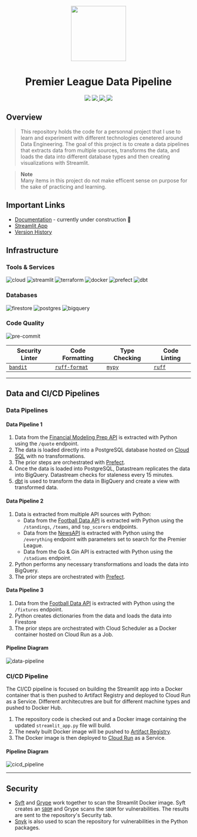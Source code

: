 <p align="center">
<img height="150" width="150" src="https://cdn.simpleicons.org/premierleague/gray"/>
</p>

<h1 align="center">Premier League Data Pipeline</h1>

<p align="center">
    <img src="https://img.shields.io/github/actions/workflow/status/digitalghost-dev/premier-league/ci_streamlit.yaml?style=flat-square&logo=github&label=CI%2FCD"/>
    <a href="https://github.com/digitalghost-dev/premier-league/blob/main/CHANGELOG.md">
        <img src="https://img.shields.io/badge/Dashboard_Version-2.11.3-FF4B4B?style=flat-square&logo=streamlit"/>
    </a>
    <a href="https://hub.docker.com/repository/docker/digitalghostdev/premier-league/general"> 
        <img src="https://img.shields.io/docker/image-size/digitalghostdev/premier-league/2.11.3?style=flat-square&logo=docker&label=Image%20Size&color=0DB7ED"/>
    </a>
    <img src="https://img.shields.io/github/repo-size/digitalghost-dev/premier-league?style=flat-square&label=Repo%20Size&color=DEA584">
</p>


## Overview
> This repository holds the code for a personnal project that I use to learn and experiment with different technologies cenetered around Data Engineering. The goal of this project is to create a data pipelines that extracts data from multiple sources, transforms the data, and loads the data into different database types and then creating visualizations with Streamlit.

> **Note**  
> Many items in this project do not make efficent sense on purpose for the sake of practicing and learning.

## Important Links

* [Documentation](https://docs.digitalghost.dev/) - currently under construction 🔨
* [Streamlit App](https://streamlit.digitalghost.dev/)
* [Version History](https://github.com/digitalghost-dev/premier-league/blob/main/CHANGELOG.md)

## Infrastructure
### Tools & Services
![cloud](https://img.shields.io/badge/Google_Cloud-4285F4?style=flat-square&logo=googlecloud&logoColor=white) ![streamlit](https://img.shields.io/badge/Streamlit-FF4B4B?style=flat-square&logo=streamlit&logoColor=white) ![terraform](https://img.shields.io/badge/Terraform-844FBA?style=flat-square&logo=terraform&logoColor=white) ![docker](https://img.shields.io/badge/Docker-2496ED?style=flat-square&logo=docker&logoColor=white) ![prefect](https://img.shields.io/badge/-Prefect-070E10?style=flat-square&logo=prefect) ![dbt](https://img.shields.io/badge/dbt-FF694B?style=flat-square&logo=dbt&logoColor=white)

### Databases
![firestore](https://img.shields.io/badge/Firestore-FFCA28?style=flat-square&logo=firebase&logoColor=white) ![postgres](https://img.shields.io/badge/PostgreSQL-4169E1?style=flat-square&logo=postgresql&logoColor=white) ![bigquery](https://img.shields.io/badge/BigQuery-669DF6?style=flat-square&logo=googlebigquery&logoColor=white)

### Code Quality
![pre-commit](https://img.shields.io/badge/pre--commit-FAB040?style=flat-square&logo=pre-commit&logoColor=white)

| Security Linter | Code Formatting | Type Checking | Code Linting |
| --- | --- | --- | --- |
| [`bandit`](https://github.com/PyCQA/bandit) | [`ruff-format`](https://github.com/astral-sh/ruff) | [`mypy`](https://github.com/python/mypy) | [`ruff`](https://github.com/astral-sh/ruff) |

---

## Data and CI/CD Pipelines
### Data Pipelines

#### Data Pipeline 1
1. Data from the [Financial Modeling Prep API](https://site.financialmodelingprep.com) is extracted with Python using the `/quote` endpoint.
2. The data is loaded directly into a PostgreSQL database hosted on [Cloud SQL](https://cloud.google.com/sql?hl=en) with no transformations.
3. The prior steps are orchestrated with [Prefect](https://www.prefect.io).
4. Once the data is loaded into PostgreSQL, Datastream replicates the data into BigQuery. Datastream checks for staleness every 15 minutes.
5. [dbt](https://getdbt.com) is used to transform the data in BigQuery and create a view with transformed data.

#### Data Pipeline 2
1. Data is extracted from multiple API sources with Python:
    * Data from the [Football Data API](https://www.football-data.org/) is extracted with Python using the `/standings`, `/teams`, and `top_scorers` endpoints.
    * Data from the [NewsAPI](https://newsapi.org) is extracted with Python using the `/everything` endpoint with parameters set to search for the Premier League.
    * Data from the Go & Gin API is extracted with Python using the `/stadiums` endpoint.
2. Python performs any necessary transformations and loads the data into BigQuery.
3. The prior steps are orchestrated with [Prefect](https://www.prefect.io).

#### Data Pipeline 3
1. Data from the [Football Data API](https://www.football-data.org/) is extracted with Python using the `/fixtures` endpoint.
2. Python creates dictionaries from the data and loads the data into Firestore
3. The prior steps are orchestrated with Cloud Scheduler as a Docker container hosted on Cloud Run as a Job.

#### Pipeline Diagram
![data-pipeline](https://storage.googleapis.com/premier-league/data_pipelines.png)

### CI/CD Pipeline
The CI/CD pipeline is focused on building the Streamlit app into a Docker container that is then pushed to Artifact Registry and deployed to Cloud Run as a Service. Different architecutres are buit for different machine types and pushed to Docker Hub.

1. The repository code is checked out and a Docker image containing the updated `streamlit_app.py` file will build.
2. The newly built Docker image will be pushed to [Artifact Registry](https://cloud.google.com/artifact-registry).
3. The Docker image is then deployed to [Cloud Run](https://cloud.google.com/run/docs/overview/what-is-cloud-run) as a Service.

#### Pipeline Diagram
![cicd_pipeline](https://storage.googleapis.com/premier-league/cicd_pipeline.png)

---

## Security
* [Syft](https://github.com/anchore/syft) and [Grype](https://github.com/anchore/grype) work together to scan the Streamlit Docker image. Syft creates an [`SBOM`](https://www.linuxfoundation.org/blog/blog/what-is-an-sbom) and Grype scans the `SBOM` for vulnerabilities. The results are sent to the repository's Security tab.
* [Snyk](https://github.com/snyk/actions/tree/master/python-3.10) is also used to scan the repository for vulnerabilities in the Python packages.